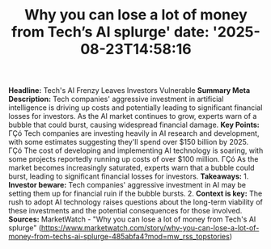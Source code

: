 ﻿---
title: "Why you can lose a lot of money from Tech’s AI splurge'
date: '2025-08-23T14:58:16"
category: "Markets"
summary: ""
slug: "why you can lose a lot of money from techs ai splurge"
source_urls:
  - "https://www.marketwatch.com/story/why-you-can-lose-a-lot-of-money-from-techs-ai-splurge-485abfa4?mod=mw_rss_topstories"
seo:
  title: "Why you can lose a lot of money from Tech’s AI splurge | Hash n Hedge'
  description: '"
  keywords: ["news", "markets", "brief"]
---
**Headline:** Tech's AI Frenzy Leaves Investors Vulnerable  **Summary Meta Description:** Tech companies' aggressive investment in artificial intelligence is driving up costs and potentially leading to significant financial losses for investors. As the AI market continues to grow, experts warn of a bubble that could burst, causing widespread financial damage.  **Key Points:**  ΓÇó Tech companies are investing heavily in AI research and development, with some estimates suggesting they'll spend over $150 billion by 2025. ΓÇó The cost of developing and implementing AI technology is soaring, with some projects reportedly running up costs of over $100 million. ΓÇó As the market becomes increasingly saturated, experts warn that a bubble could burst, leading to significant financial losses for investors.  **Takeaways:**  1. **Investor beware:** Tech companies' aggressive investment in AI may be setting them up for financial ruin if the bubble bursts. 2. **Context is key:** The rush to adopt AI technology raises questions about the long-term viability of these investments and the potential consequences for those involved.  **Sources:** MarketWatch - "Why you can lose a lot of money from Tech's AI splurge" (https://www.marketwatch.com/story/why-you-can-lose-a-lot-of-money-from-techs-ai-splurge-485abfa4?mod=mw_rss_topstories) 
